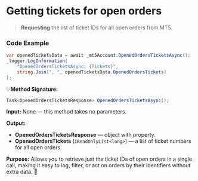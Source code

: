 # Getting tickets for open orders

> **Requesting** the list of ticket IDs for all open orders from MT5.

### Code Example

```csharp
var openedTicketsData = await _mt5Account.OpenedOrdersTicketsAsync();
_logger.LogInformation(
    "OpenedOrdersTicketsAsync: {Tickets}",
    string.Join(", ", openedTicketsData.OpenedOrdersTickets)
);
```
✨**Method Signature:** 
```csharp
Task<OpenedOrdersTicketsResponse> OpenedOrdersTicketsAsync();
```

 **Input:** None — this method takes no parameters.

 **Output:**
- **OpenedOrdersTicketsResponse** — object with property.
- **OpenedOrdersTickets** (`IReadOnlyList<long>`) — a list of ticket numbers for all open orders.

**Purpose:**
Allows you to retrieve just the ticket IDs of open orders in a single call, making it easy to log, filter, or act on orders by their identifiers without extra data. 🚀



